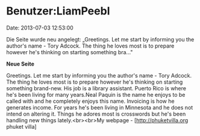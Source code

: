 Benutzer:LiamPeebl
==================

Date: 2013-07-03 12:53:00

Die Seite wurde neu angelegt: „Greetings. Let me start by informing you
the author\'s name - Tory Adcock. The thing he loves most is to prepare
however he\'s thinking on starting something bra..."

**Neue Seite**

<div>

Greetings. Let me start by informing you the author\'s name - Tory
Adcock. The thing he loves most is to prepare however he\'s thinking on
starting something brand-new. His job is a library assistant. Puerto
Rico is where he\'s been living for many years.Neal Paquin is the name
he enjoys to be called with and he completely enjoys this name.
Invoicing is how he generates income. For years he\'s been living in
Minnesota and he does not intend on altering it. Things he adores most
is crosswords but he\'s been handling new things lately.\<br\>\<br\>My
webpage - \[http://phuketvilla.org phuket villa\]

</div>
